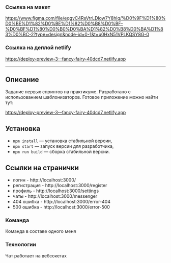 ### Ссылка на макет 
https://www.figma.com/file/eqgvC4RsVtrLDlow7Y8hIq/%D0%9F%D1%80%D0%BE%D1%82%D0%BE%D1%82%D0%B8%D0%BF-%D0%BF%D1%80%D0%B0%D0%BA%D1%82%D0%B8%D0%BA%D1%83%D0%BC-2?type=design&node-id=0-1&t=u0HxN51VPLKQSY8G-0
### Ссылка на деплой netlify 
https://deploy-preview-3--fancy-fairy-40dcd7.netlify.app

---

## Описание

Задание первых спринтов на практикуме. Разработано с использованием шаблонизаторов.
Готовое приложение можно найти тут:

https://deploy-preview-3--fancy-fairy-40dcd7.netlify.app
## Установка

- `npm install` — установка стабильной версии,
- `npm start` — запуск версии для разработчика,
- `npm run build` — сборка стабильной версии.

## **Ссылки на странички**

- логин - http://localhost:3000/
- регистрация - http://localhost:3000/register
- профиль - http://localhost:3000/settings
- чаты - http://localhost:3000/messenger
- 404 ошибка - http://localhost:3000/error-404
- 500 ошибка - http://localhost:3000/error-500
### **Команда**

Команда в составе одного меня

### **Технологии**

Чат работает на вебсокетах
